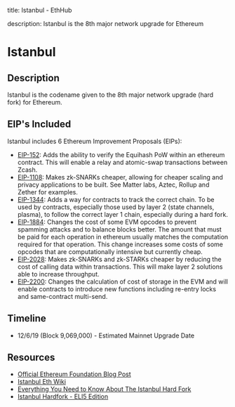title: Istanbul - EthHub

description: Istanbul is the 8th major network upgrade for Ethereum

# Istanbul

## Description
Istanbul is the codename given to the 8th major network upgrade (hard fork) for Ethereum.

## EIP's Included

Istanbul includes 6 Ethereum Improvement Proposals (EIPs):

* [EIP-152](https://eips.ethereum.org/EIPS/eip-152): Adds the ability to verify the Equihash PoW within an ethereum contract. This will enable a relay and atomic-swap transactions between Zcash.
* [EIP-1108](https://eips.ethereum.org/EIPS/eip-1108): Makes zk-SNARKs cheaper, allowing for cheaper scaling and privacy applications to be built. See Matter labs, Aztec, Rollup and Zether for examples.
* [EIP-1344](https://eips.ethereum.org/EIPS/eip-1344): Adds a way for contracts to track the correct chain. To be used by contracts, especially those used by layer 2 (state channels, plasma), to follow the correct layer 1 chain, especially during a hard fork.
* [EIP-1884](https://eips.ethereum.org/EIPS/eip-1884): Changes the cost of some EVM opcodes to prevent spamming attacks and to balance blocks better. The amount that must be paid for each operation in ethereum usually matches the computation required for that operation. This change increases some costs of some opcodes that are computationally intensive but currently cheap.
* [EIP-2028](https://eips.ethereum.org/EIPS/eip-2028): Makes zk-SNARKs and zk-STARKs cheaper by reducing the cost of calling data within transactions. This will make layer 2 solutions able to increase throughput.
* [EIP-2200](https://eips.ethereum.org/EIPS/eip-2200): Changes the calculation of cost of storage in the EVM and will enable contracts to introduce new functions including re-entry locks and same-contract multi-send.

## Timeline
* 12/6/19 (Block 9,069,000) - Estimated Mainnet Upgrade Date

## Resources
* [Official Ethereum Foundation Blog Post](https://blog.ethereum.org/2019/11/20/ethereum-istanbul-upgrade-announcement/)
* [Istanbul Eth Wiki](https://eth.wiki/en/roadmap/istanbul)
* [Everything You Need to Know About The Istanbul Hard Fork](https://consensys.net/blog/news/everything-you-need-to-know-about-the-istanbul-hard-fork/)
* [Istanbul Hardfork - ELI5 Edition](https://old.reddit.com/r/ethfinance/comments/dzdhbe/istanbul_hardfork_eli5_edition/)
